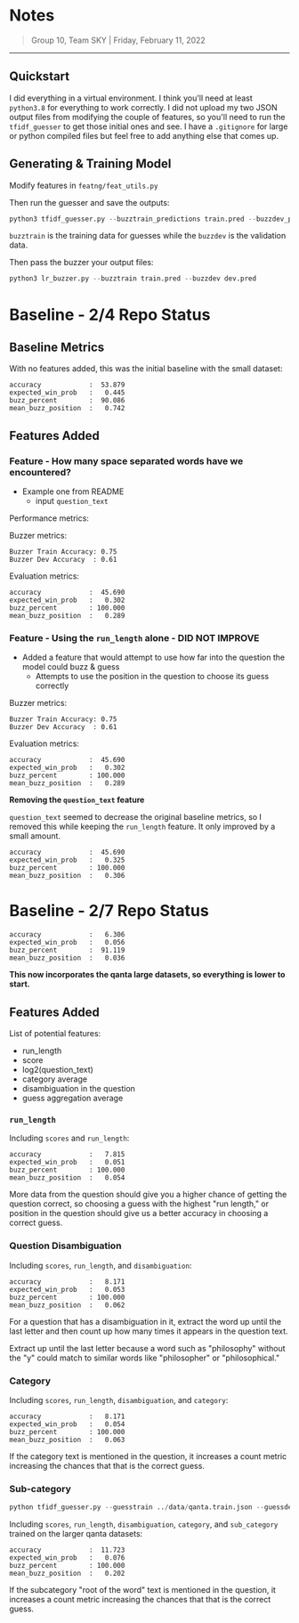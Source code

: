 # Notes

> Group 10, Team SKY | Friday, February 11, 2022
-------------------------------------------------

## Quickstart

I did everything in a virtual environment. I think you'll need at least `python3.8` for everything to work correctly. I did not upload my two JSON output files from modifying the couple of features, so you'll need to run the `tfidf_guesser` to get those initial ones and see. I have a `.gitignore` for large or python compiled files but feel free to add anything else that comes up.

## Generating & Training Model

Modify features in `featng/feat_utils.py`

Then run the guesser and save the outputs:

```python
python3 tfidf_guesser.py --buzztrain_predictions train.pred --buzzdev_predictions dev.pred
```

`buzztrain` is the training data for guesses while the `buzzdev` is the validation data.

Then pass the buzzer your output files:

```python
python3 lr_buzzer.py --buzztrain train.pred --buzzdev dev.pred
```
# Baseline - 2/4 Repo Status

## Baseline Metrics

With no features added, this was the initial baseline with the small dataset:

```
accuracy            :  53.879
expected_win_prob   :   0.445
buzz_percent        :  90.086
mean_buzz_position  :   0.742
```

## Features Added

### Feature - How many space separated words have we encountered?

* Example one from README
	* input `question_text`

Performance metrics:

Buzzer metrics:

```
Buzzer Train Accuracy: 0.75
Buzzer Dev Accuracy  : 0.61
```

Evaluation metrics:

```
accuracy            :  45.690
expected_win_prob   :   0.302
buzz_percent        : 100.000
mean_buzz_position  :   0.289
```

### Feature - Using the `run_length` alone - DID NOT IMPROVE

* Added a feature that would attempt to use how far into the question the model could buzz & guess
	* Attempts to use the position in the question to choose its guess correctly

Buzzer metrics:

```
Buzzer Train Accuracy: 0.75
Buzzer Dev Accuracy  : 0.61
```

Evaluation metrics:

```
accuracy            :  45.690
expected_win_prob   :   0.302
buzz_percent        : 100.000
mean_buzz_position  :   0.289
```

__Removing the `question_text` feature__

`question_text` seemed to decrease the original baseline metrics, so I removed this while keeping the `run_length` feature. It only improved by a small amount.

```
accuracy            :  45.690
expected_win_prob   :   0.325
buzz_percent        : 100.000
mean_buzz_position  :   0.306
```

# Baseline - 2/7 Repo Status

```
accuracy            :   6.306
expected_win_prob   :   0.056
buzz_percent        :  91.119
mean_buzz_position  :   0.036
```

__This now incorporates the qanta large datasets, so everything is lower to start.__

## Features Added

List of potential features:

* run_length
* score
* log2(question_text)
* category average
* disambiguation in the question
* guess aggregation average

### `run_length`

Including `scores` and `run_length`:

```
accuracy            :   7.815
expected_win_prob   :   0.051
buzz_percent        : 100.000
mean_buzz_position  :   0.054
```

More data from the question should give you a higher chance of getting the question correct, so choosing a guess with the highest "run length," or position in the question should give us a better accuracy in choosing a correct guess.

### Question Disambiguation

Including `scores`, `run_length`, and `disambiguation`:

```
accuracy            :   8.171
expected_win_prob   :   0.053
buzz_percent        : 100.000
mean_buzz_position  :   0.062
```

For a question that has a disambiguation in it, extract the word up until the last letter and then count up how many times it appears in the question text.

Extract up until the last letter because a word such as "philosophy" without the "y" could match to similar words like "philosopher" or "philosophical."

### Category

Including `scores`, `run_length`, `disambiguation`, and `category`:

```
accuracy            :   8.171
expected_win_prob   :   0.054
buzz_percent        : 100.000
mean_buzz_position  :   0.063
```

If the category text is mentioned in the question, it increases a count metric increasing the chances that that is the correct guess.

### Sub-category

```python
python tfidf_guesser.py --guesstrain ../data/qanta.train.json --guessdev ../data/qanta.dev.json --buzztrain_predictions train.pred --buzzdev_predictions dev.pred
```

Including `scores`, `run_length`, `disambiguation`, `category`, and `sub_category` trained on the larger qanta datasets:

```
accuracy            :  11.723
expected_win_prob   :   0.076
buzz_percent        : 100.000
mean_buzz_position  :   0.202
```

If the subcategory "root of the word" text is mentioned in the question, it increases a count metric increasing the chances that that is the correct guess.